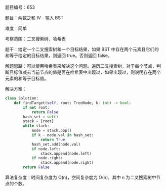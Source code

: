 题目编号：653

题目：两数之和 IV - 输入 BST

难度：简单

考察范围：二叉搜索树、哈希表

题干：给定一个二叉搜索树和一个目标结果，如果 BST 中存在两个元素且它们的和等于给定的目标结果，则返回 true。否则返回 false。

解题思路：可以使用哈希表来解决这个问题。遍历二叉搜索树，对于每个节点，判断目标值减去当前节点的值是否在哈希表中出现过，如果出现过，则说明存在两个元素的和等于目标值。

解决方案：

```python
class Solution:
    def findTarget(self, root: TreeNode, k: int) -> bool:
        if not root:
            return False
        hash_set = set()
        stack = [root]
        while stack:
            node = stack.pop()
            if k - node.val in hash_set:
                return True
            hash_set.add(node.val)
            if node.left:
                stack.append(node.left)
            if node.right:
                stack.append(node.right)
        return False
```

算法复杂度：时间复杂度为 O(n)，空间复杂度为 O(n)，其中 n 为二叉搜索树中节点的个数。